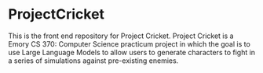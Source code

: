 # ProjectCricket
This is the front end repository for Project Cricket. Project Cricket is a Emory CS 370: Computer Science practicum project in which the goal is to use Large Language Models to allow users to generate characters to fight in a series of simulations against pre-existing enemies. 
